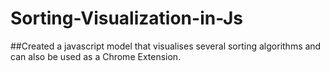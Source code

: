 # Sorting-Visualization-in-Js
##Created a javascript model that visualises several sorting algorithms and can also be used as a Chrome Extension.
